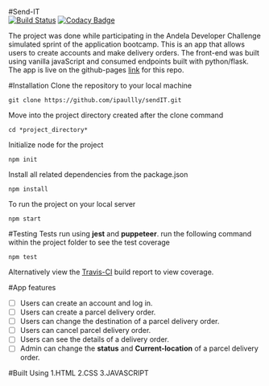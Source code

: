 


#Send-IT   
[![Build Status](https://travis-ci.com/ipaullly/sendIT.svg?branch=ch-test-user-interactions-163458249)](https://travis-ci.com/ipaullly/sendIT) [![Codacy Badge](https://api.codacy.com/project/badge/Grade/d5026cb302e349d7b08580df620e7ecd)](https://www.codacy.com/app/ipaullly/sendIT?utm_source=github.com&amp;utm_medium=referral&amp;utm_content=ipaullly/sendIT&amp;utm_campaign=Badge_Grade)

The project was done while participating in the Andela Developer Challenge simulated sprint of the application bootcamp. 
This is an app that allows users to create accounts and make delivery orders. The front-end was built using vanilla javaScript and consumed endpoints built with python/flask.
The app is live on the github-pages [link](https://ipaullly.github.io/sendIT/index.html) for this repo.
  
#Installation
Clone the repository to your local machine
```
git clone https://github.com/ipaullly/sendIT.git
```
Move into the project directory created after the clone command
```
cd *project_directory*
```
Initialize node for the project

```
npm init
```
Install all related dependencies from the package.json
```
npm install
```
To run the project on your local server
```
npm start
```

#Testing
Tests run using **jest** and **puppeteer**. run the following command within the project folder to see the test coverage
```
npm test
```
Alternatively view the [Travis-CI](https://travis-ci.com/ipaullly/sendIT) build report to view coverage.

#App features
  - [ ] Users can create an account and log in.
  - [ ] Users can create a parcel delivery order.
  - [ ] Users can change the destination of a parcel delivery order.
  - [ ] Users can cancel parcel delivery order.
  - [ ] Users can see the details of a delivery order.
  - [ ] Admin can change the **status** and **Current-location** of a parcel delivery order.

#Built Using
1.HTML
2.CSS
3.JAVASCRIPT
